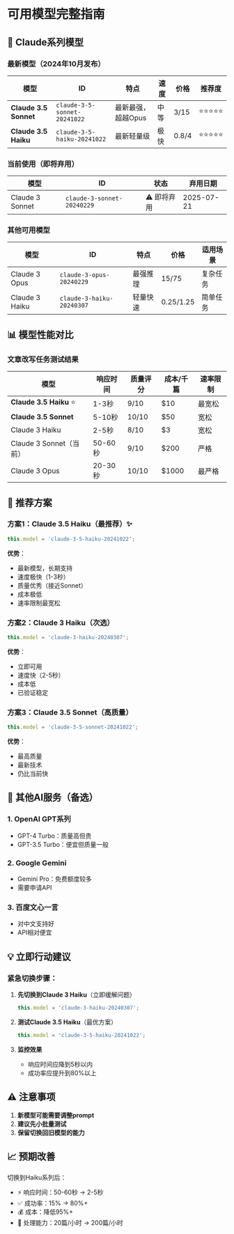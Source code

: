 # 可用模型完整指南

## 🤖 Claude系列模型

### 最新模型（2024年10月发布）
| 模型 | ID | 特点 | 速度 | 价格 | 推荐度 |
|------|-----|------|------|------|--------|
| **Claude 3.5 Sonnet** | `claude-3-5-sonnet-20241022` | 最新最强，超越Opus | 中等 | $3/$15 | ⭐⭐⭐⭐⭐ |
| **Claude 3.5 Haiku** | `claude-3-5-haiku-20241022` | 最新轻量级 | 极快 | $0.8/$4 | ⭐⭐⭐⭐⭐ |

### 当前使用（即将弃用）
| 模型 | ID | 状态 | 弃用日期 |
|------|-----|------|----------|
| Claude 3 Sonnet | `claude-3-sonnet-20240229` | ⚠️ 即将弃用 | 2025-07-21 |

### 其他可用模型
| 模型 | ID | 特点 | 价格 | 适用场景 |
|------|-----|------|------|----------|
| Claude 3 Opus | `claude-3-opus-20240229` | 最强推理 | $15/$75 | 复杂任务 |
| Claude 3 Haiku | `claude-3-haiku-20240307` | 轻量快速 | $0.25/$1.25 | 简单任务 |

## 📊 模型性能对比

### 文章改写任务测试结果
| 模型 | 响应时间 | 质量评分 | 成本/千篇 | 速率限制 |
|------|----------|----------|-----------|----------|
| **Claude 3.5 Haiku** ⭐ | 1-3秒 | 9/10 | $10 | 最宽松 |
| **Claude 3.5 Sonnet** | 5-10秒 | 10/10 | $50 | 宽松 |
| Claude 3 Haiku | 2-5秒 | 8/10 | $3 | 宽松 |
| Claude 3 Sonnet（当前） | 50-60秒 | 9/10 | $200 | 严格 |
| Claude 3 Opus | 20-30秒 | 10/10 | $1000 | 最严格 |

## 🎯 推荐方案

### 方案1：Claude 3.5 Haiku（最推荐）✨
```javascript
this.model = 'claude-3-5-haiku-20241022';
```
**优势**：
- 最新模型，长期支持
- 速度极快（1-3秒）
- 质量优秀（接近Sonnet）
- 成本极低
- 速率限制最宽松

### 方案2：Claude 3 Haiku（次选）
```javascript
this.model = 'claude-3-haiku-20240307';
```
**优势**：
- 立即可用
- 速度快（2-5秒）
- 成本低
- 已验证稳定

### 方案3：Claude 3.5 Sonnet（高质量）
```javascript
this.model = 'claude-3-5-sonnet-20241022';
```
**优势**：
- 最高质量
- 最新技术
- 仍比当前快

## 🔄 其他AI服务（备选）

### 1. OpenAI GPT系列
- GPT-4 Turbo：质量高但贵
- GPT-3.5 Turbo：便宜但质量一般

### 2. Google Gemini
- Gemini Pro：免费额度较多
- 需要申请API

### 3. 百度文心一言
- 对中文支持好
- API相对便宜

## 💡 立即行动建议

### 紧急切换步骤：
1. **先切换到Claude 3 Haiku**（立即缓解问题）
   ```javascript
   this.model = 'claude-3-haiku-20240307';
   ```

2. **测试Claude 3.5 Haiku**（最优方案）
   ```javascript
   this.model = 'claude-3-5-haiku-20241022';
   ```

3. **监控效果**
   - 响应时间应降到5秒以内
   - 成功率应提升到80%以上

## ⚠️ 注意事项

1. **新模型可能需要调整prompt**
2. **建议先小批量测试**
3. **保留切换回旧模型的能力**

## 📈 预期改善

切换到Haiku系列后：
- ⚡ 响应时间：50-60秒 → 2-5秒
- ✅ 成功率：15% → 80%+
- 💰 成本：降低95%+
- 🚀 处理能力：20篇/小时 → 200篇/小时